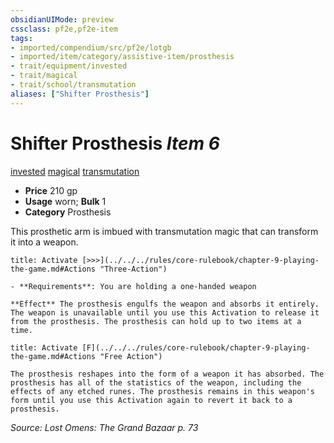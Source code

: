 ```yaml
---
obsidianUIMode: preview
cssclass: pf2e,pf2e-item
tags:
- imported/compendium/src/pf2e/lotgb
- imported/item/category/assistive-item/prosthesis
- trait/equipment/invested
- trait/magical
- trait/school/transmutation
aliases: ["Shifter Prosthesis"]
---
```

# Shifter Prosthesis *Item 6*  
[invested](invested.md)  [magical](magical.md)  [transmutation](transmutation.md)  

- **Price** 210 gp
- **Usage** worn; **Bulk** 1
- **Category** Prosthesis

This prosthetic arm is imbued with transmutation magic that can transform it into a weapon.

```ad-embed-ability
title: Activate [>>>](../../../rules/core-rulebook/chapter-9-playing-the-game.md#Actions "Three-Action")

- **Requirements**: You are holding a one-handed weapon

**Effect** The prosthesis engulfs the weapon and absorbs it entirely. The weapon is unavailable until you use this Activation to release it from the prosthesis. The prosthesis can hold up to two items at a time.
```

```ad-embed-ability
title: Activate [F](../../../rules/core-rulebook/chapter-9-playing-the-game.md#Actions "Free Action")

The prosthesis reshapes into the form of a weapon it has absorbed. The prosthesis has all of the statistics of the weapon, including the effects of any etched runes. The prosthesis remains in this weapon's form until you use this Activation again to revert it back to a prosthesis.
```

*Source: Lost Omens: The Grand Bazaar p. 73*

